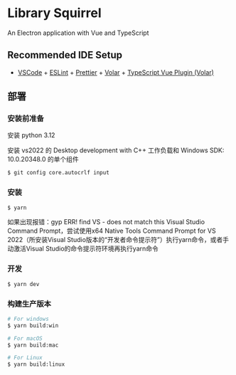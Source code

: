 # Library Squirrel

An Electron application with Vue and TypeScript

## Recommended IDE Setup

- [VSCode](https://code.visualstudio.com/) + [ESLint](https://marketplace.visualstudio.com/items?itemName=dbaeumer.vscode-eslint) + [Prettier](https://marketplace.visualstudio.com/items?itemName=esbenp.prettier-vscode) + [Volar](https://marketplace.visualstudio.com/items?itemName=Vue.volar) + [TypeScript Vue Plugin (Volar)](https://marketplace.visualstudio.com/items?itemName=Vue.vscode-typescript-vue-plugin)

## 部署

### 安装前准备

安装 python 3.12

安装 vs2022 的 Desktop development with C++ 工作负载和 Windows SDK: 10.0.20348.0 的单个组件

```bash
$ git config core.autocrlf input
```

### 安装

```bash
$ yarn
```
如果出现报错：gyp ERR! find VS - does not match this Visual Studio Command Prompt，尝试使用x64 Native Tools Command Prompt for VS 2022（所安装Visual Studio版本的“开发者命令提示符”）执行yarn命令，或者手动激活Visual Studio的命令提示符环境再执行yarn命令
### 开发

```bash
$ yarn dev
```

### 构建生产版本

```bash
# For windows
$ yarn build:win

# For macOS
$ yarn build:mac

# For Linux
$ yarn build:linux
```
